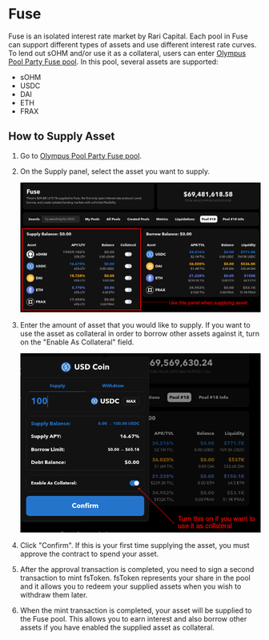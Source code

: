 # Fuse

Fuse is an isolated interest rate market by Rari Capital. Each pool in Fuse can support different types of assets and use different interest rate curves. To lend out sOHM and/or use it as a collateral, users can enter [Olympus Pool Party Fuse pool](https://app.rari.capital/fuse/pool/18). In this pool, several assets are supported:

- sOHM
- USDC
- DAI
- ETH
- FRAX

## How to Supply Asset

1. Go to [Olympus Pool Party Fuse pool](https://app.rari.capital/fuse/pool/18).

2. On the Supply panel, select the asset you want to supply.

    ![The Supply panel](../.gitbook/assets/rari-partnership/fuse/supply.png)

3. Enter the amount of asset that you would like to supply. If you want to use the asset as collateral in order to borrow other assets against it, turn on the "Enable As Collateral" field.

    ![Enable as collateral](../.gitbook/assets/rari-partnership/fuse/collateral.png)

4. Click "Confirm". If this is your first time supplying the asset, you must approve the contract to spend your asset.

5. After the approval transaction is completed, you need to sign a second transaction to mint fsToken. fsToken represents your share in the pool and it allows you to redeem your supplied assets when you wish to withdraw them later.

6. When the mint transaction is completed, your asset will be supplied to the Fuse pool. This allows you to earn interest and also borrow other assets if you have enabled the supplied asset as collateral.
